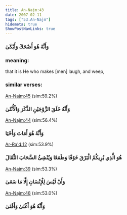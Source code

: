 ```yaml
---
title: An-Najm:43
date: 2007-02-11
tags: ["53.An-Najm"]
hidemeta: true 
ShowPostNavLinks: true 
---
```

### وَأَنَّهُ هُوَ أَضْحَكَ وَأَبْكَىٰ
### meaning: 
that it is He who makes [men] laugh, and weep,
### similar verses: 

[An-Najm:45](/53/45) (sim:59.2%)

### وَأَنَّهُ خَلَقَ الزَّوْجَيْنِ الذَّكَرَ وَالْأُنْثَىٰ

[An-Najm:44](/53/44) (sim:56.4%)

### وَأَنَّهُ هُوَ أَمَاتَ وَأَحْيَا

[Ar-Ra'd:12](/13/12) (sim:53.9%)

### هُوَ الَّذِي يُرِيكُمُ الْبَرْقَ خَوْفًا وَطَمَعًا وَيُنْشِئُ السَّحَابَ الثِّقَالَ

[An-Najm:39](/53/39) (sim:53.3%)

### وَأَنْ لَيْسَ لِلْإِنْسَانِ إِلَّا مَا سَعَىٰ

[An-Najm:48](/53/48) (sim:53.0%)

### وَأَنَّهُ هُوَ أَغْنَىٰ وَأَقْنَىٰ
